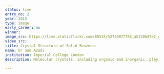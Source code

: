 ```yaml
---
status: live
entry_no: 2
year: 2015
type: image 
early_career: no 
winner: 
image_src: https://live.staticflickr.com/65535/52720977786_ab720b47e2_c_d.jpg
video_src: 
title: Crystal Structure of Solid Benzene.
name: Dr Sam Azadi
institution: Imperial College London
description: Molecular crystals, including organic and inorganic, play vital role in understanding the physics and chemistry of the Earth  and planets. Low-Z molecular systems are among the most abundant in the solar system, as represented by planetary gases and ices.  Their behaviour at high pressures is crucial for modelling the structure, dynamic and evolution of the large planets. More over,  compression of molecular systems provides the opportunity of forming new materials, possibly with novel properties such as high-temperature  superconductivity, disordered and amorphous materials, and superhardness structures. This photograph shows the crystal structure of  solid benzene which is the simplest organic molecular solid. Crystalline benzene phase diagram is a big challenge for theoretical and  computational methods. To distinguish between crystal phases and competing low-energy polymorphs, the lattice energy calculations require very high accuracy. 
  
---
```

